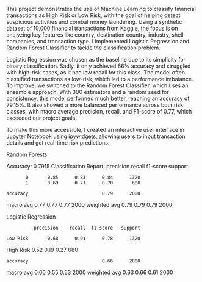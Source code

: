 This project demonstrates the use of Machine Learning to classify financial transactions as High Risk or Low Risk, with the goal of helping detect suspicious activities and combat money laundering. Using a synthetic dataset of 10,000 financial transactions from Kaggle, the focus is on analyzing key features like country, destination country, industry, shell companies, and transaction type. I implemented Logistic Regression and Random Forest Classifier to tackle the classification problem.

Logistic Regression was chosen as the baseline due to its simplicity for binary classification. Sadly, it only achieved 66% accuracy and struggled with high-risk cases, as it had low recall for this class. The model often classified transactions as low-risk, which led to a performance imbalance. To improve, we switched to the Random Forest Classifier, which uses an ensemble approach. With 300 estimators and a random seed for consistency, this model performed much better, reaching an accuracy of 79.15%. It also showed a more balanced performance across both risk classes, with macro average precision, recall, and F1-score of 0.77, which exceeded our project goals.

To make this more accessible, I created an interactive user interface in Jupyter Notebook using ipywidgets, allowing users to input transaction details and get real-time risk predictions.

Random Forests

Accuracy: 0.7915
Classification Report:
               precision    recall  f1-score   support

           0       0.85      0.83      0.84      1320
           1       0.69      0.71      0.70       680

    accuracy                           0.79      2000
   macro avg       0.77      0.77      0.77      2000
weighted avg       0.79      0.79      0.79      2000


Logistic Regression

              precision    recall  f1-score   support

    Low Risk       0.68      0.91      0.78      1320
   High Risk       0.52      0.19      0.27       680

    accuracy                           0.66      2000
   macro avg       0.60      0.55      0.53      2000
weighted avg       0.63      0.66      0.61      2000

